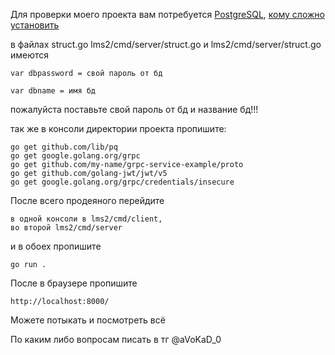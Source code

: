 Для проверки моего проекта вам потребуется [PostgreSQL](https://www.postgresql.org/download/), [кому сложно установить](https://www.youtube.com/watch?v=aLDMDR8FKuk)

в файлах struct.go lms2/cmd/server/struct.go и lms2/cmd/server/struct.go имеются 

    var dbpassword = свой пароль от бд

    var dbname = имя бд 

пожалуйста поставьте свой пароль от бд и название бд!!!

так же в консоли директории проекта пропишите:

    go get github.com/lib/pq
    go get google.golang.org/grpc
    go get github.com/my-name/grpc-service-example/proto
    go get github.com/golang-jwt/jwt/v5
    go get google.golang.org/grpc/credentials/insecure

После всего продеяного перейдите 
    
    в одной консоли в lms2/cmd/client, 
    во второй lms2/cmd/server 
    
и в обоех пропишите 

    go run .

После в браузере пропишите 

    http://localhost:8000/

Можете потыкать и посмотреть всё

По каким либо вопросам писать в тг @aVoKaD_0
